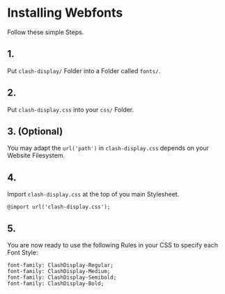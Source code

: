 # Installing Webfonts
Follow these simple Steps.

## 1.
Put `clash-display/` Folder into a Folder called `fonts/`.

## 2.
Put `clash-display.css` into your `css/` Folder.

## 3. (Optional)
You may adapt the `url('path')` in `clash-display.css` depends on your Website Filesystem.

## 4.
Import `clash-display.css` at the top of you main Stylesheet.

```
@import url('clash-display.css');
```

## 5.
You are now ready to use the following Rules in your CSS to specify each Font Style:
```
font-family: ClashDisplay-Regular;
font-family: ClashDisplay-Medium;
font-family: ClashDisplay-Semibold;
font-family: ClashDisplay-Bold;

```

